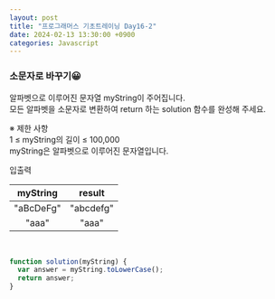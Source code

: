 ```yaml
---
layout: post
title: "프로그래머스 기초트레이닝 Day16-2"
date: 2024-02-13 13:30:00 +0900
categories: Javascript
---
```


### 소문자로 바꾸기😀

알파벳으로 이루어진 문자열 myString이 주어집니다.<br> 모든 알파벳을 소문자로 변환하여 return 하는 solution 함수를 완성해 주세요.<br>

※ 제한 사항<br>
1 ≤ myString의 길이 ≤ 100,000<br>
myString은 알파벳으로 이루어진 문자열입니다.<br>

입출력 <br>

| myString  |  result   |
| :-------: | :-------: |
| "aBcDeFg" | "abcdefg" |
|   "aaa"   |   "aaa"   |

<br>

```javascript
function solution(myString) {
  var answer = myString.toLowerCase();
  return answer;
}
```
